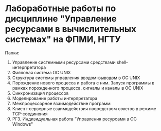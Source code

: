 ﻿# Лабоработные работы по дисциплине "Управление ресурсами в вычислительных системах" на ФПМИ, НГТУ

Папки:
1. Управление системными ресурсами средствами shell-интерпретатора
2. Файловая система ОС UNIX
3. Структура системы управления вводом-выводом в ОС UNIX
4. Порождение нового процесса и работа с ним. Запуск программы в рамках порожденного процесса. сигналы и каналы в ОС UNIX
5. Синхронизация процессов
6. Моделирование работы интерпретатора
7. Межпроцессорное взаимодействие программ
8. Клиент-серверные взаимодействия посредством сокетов в режиме TCP-соединения
9. РГЗ. Индивидуальная работа "Управления ресурсами в ОС Windows"